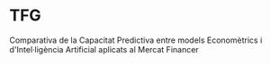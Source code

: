 # TFG
Comparativa de la Capacitat Predictiva entre models Economètrics i d'Intel·ligència Artificial aplicats al Mercat Financer

